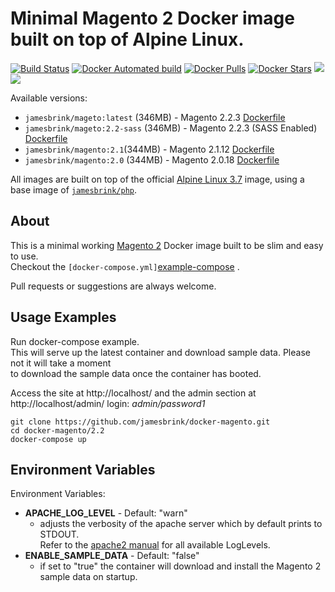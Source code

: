 # Minimal Magento 2 Docker image built on top of Alpine Linux.

[![Build Status](https://travis-ci.org/jamesbrink/docker-magento.svg?branch=master)](https://travis-ci.org/jamesbrink/docker-magento) [![Docker Automated build](https://img.shields.io/docker/automated/jamesbrink/magento.svg)](https://hub.docker.com/r/jamesbrink/magento/) [![Docker Pulls](https://img.shields.io/docker/pulls/jamesbrink/magento.svg)](https://hub.docker.com/r/jamesbrink/magento/) [![Docker Stars](https://img.shields.io/docker/stars/jamesbrink/magento.svg)](https://hub.docker.com/r/jamesbrink/magento/) [![](https://images.microbadger.com/badges/image/jamesbrink/magento.svg)](https://microbadger.com/images/jamesbrink/magento "Get your own image badge on microbadger.com") [![](https://images.microbadger.com/badges/version/jamesbrink/magento.svg)](https://microbadger.com/images/jamesbrink/magento "Get your own version badge on microbadger.com")


Available versions:
  * `jamesbrink/mageto:latest` (346MB) - Magento 2.2.3 [Dockerfile][2.2/Dockerfile]
  * `jamesbrink/mageto:2.2-sass` (346MB) - Magento 2.2.3 (SASS Enabled) [Dockerfile][2.2-sass/Dockerfile]
  * `jamesbrink/magento:2.1`(344MB) - Magento 2.1.12 [Dockerfile][2.1/Dockerfile]
  * `jamesbrink/magento:2.0` (344MB) - Magento 2.0.18 [Dockerfile][2.0/Dockerfile]  


All images are built on top of the official [Alpine Linux 3.7][Alpine Linux Image] image, using a base image of [`jamesbrink/php`][jamesbrink/php].  


## About

This is a minimal working [Magento 2][Magento 2] Docker image built to be slim and easy to use.  
Checkout the `[docker-compose.yml]`[example-compose] .

Pull requests or suggestions are always welcome.


## Usage Examples

Run docker-compose example.  
This will serve up the latest container and download sample data. Please not it will take a moment  
to download the sample data once the container has booted.  

Access the site at http://localhost/ and the admin section at http://localhost/admin/ login: *admin/password1*   
```shell
git clone https://github.com/jamesbrink/docker-magento.git
cd docker-magento/2.2
docker-compose up
```  


## Environment Variables

Environment Variables:
- **APACHE_LOG_LEVEL** - Default: "warn"  
    - adjusts the verbosity of the apache server which by default prints to STDOUT.  
    Refer to the [apache2 manual][apache2 manaual] for all available LogLevels.
- **ENABLE_SAMPLE_DATA** - Default: "false"  
  - if set to "true" the container will download and install the Magento 2 sample data on startup.


[Alpine Linux Image]: https://github.com/gliderlabs/docker-alpine
[2.2/Dockerfile]: https://github.com/jamesbrink/docker-magento/blob/master/2.2/Dockerfile
[2.2-sass/Dockerfile]: https://github.com/jamesbrink/docker-magento/blob/master/2.2-sass/Dockerfile
[2.1/Dockerfile]: https://github.com/jamesbrink/docker-magento/blob/master/2.1/Dockerfile
[2.0/Dockerfile]: https://github.com/jamesbrink/docker-magento/blob/master/2.0/Dockerfile
[jamesbrink/php]: https://github.com/jamesbrink/docker-php
[example-compose]: https://github.com/jamesbrink/docker-magento/blob/master/2.2/docker-compose.yml
[Magento 2]: https://github.com/magento/magento2
[jamesbrink/php]: https://github.com/jamesbrink/docker-magento
[apache2 manaual]: https://httpd.apache.org/docs/2.4/mod/core.html#loglevel
